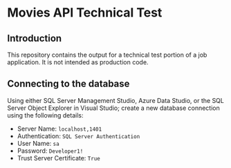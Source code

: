 # Movies API Technical Test

## Introduction

This repository contains the output for a technical test portion of a job application. It is not intended as production code.

## Connecting to the database

Using either SQL Server Management Studio, Azure Data Studio, or the SQL Server Object Explorer in Visual Studio;
create a new database connection using the following details:

- Server Name: `localhost,1401`
- Authentication: `SQL Server Authentication`
- User Name: `sa`
- Password: `Developer1!`
- Trust Server Certificate: `True`
